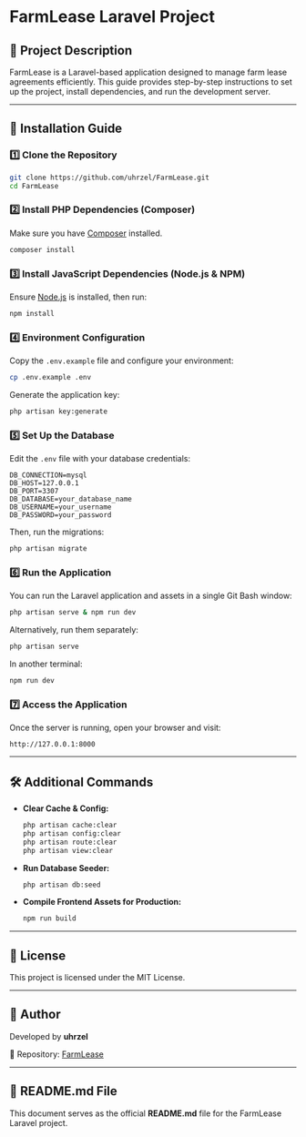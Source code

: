 # FarmLease Laravel Project

## 📌 Project Description

FarmLease is a Laravel-based application designed to manage farm lease agreements efficiently. This guide provides step-by-step instructions to set up the project, install dependencies, and run the development server.

---

## 🚀 Installation Guide

### 1️⃣ Clone the Repository

```bash
git clone https://github.com/uhrzel/FarmLease.git
cd FarmLease
```

### 2️⃣ Install PHP Dependencies (Composer)

Make sure you have [Composer](https://getcomposer.org/) installed.

```bash
composer install
```

### 3️⃣ Install JavaScript Dependencies (Node.js & NPM)

Ensure [Node.js](https://nodejs.org/) is installed, then run:

```bash
npm install
```

### 4️⃣ Environment Configuration

Copy the `.env.example` file and configure your environment:

```bash
cp .env.example .env
```

Generate the application key:

```bash
php artisan key:generate
```

### 5️⃣ Set Up the Database

Edit the `.env` file with your database credentials:

```
DB_CONNECTION=mysql
DB_HOST=127.0.0.1
DB_PORT=3307
DB_DATABASE=your_database_name
DB_USERNAME=your_username
DB_PASSWORD=your_password
```

Then, run the migrations:

```bash
php artisan migrate
```

### 6️⃣ Run the Application

You can run the Laravel application and assets in a single Git Bash window:

```bash
php artisan serve & npm run dev
```

Alternatively, run them separately:

```bash
php artisan serve
```

In another terminal:

```bash
npm run dev
```

### 7️⃣ Access the Application

Once the server is running, open your browser and visit:

```
http://127.0.0.1:8000
```

---

## 🛠 Additional Commands

-   **Clear Cache & Config:**
    ```bash
    php artisan cache:clear
    php artisan config:clear
    php artisan route:clear
    php artisan view:clear
    ```
-   **Run Database Seeder:**
    ```bash
    php artisan db:seed
    ```
-   **Compile Frontend Assets for Production:**
    ```bash
    npm run build
    ```

---

## 📜 License

This project is licensed under the MIT License.

---

## 👤 Author

Developed by **uhrzel**

📌 Repository: [FarmLease](https://github.com/uhrzel/FarmLease)

---

## 📄 README.md File

This document serves as the official **README.md** file for the FarmLease Laravel project.
